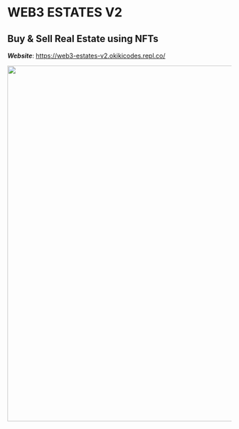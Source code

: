 # WEB3 ESTATES V2

## Buy & Sell Real Estate using NFTs

<b>_Website_</b>: https://web3-estates-v2.okikicodes.repl.co/


<img src="https://user-images.githubusercontent.com/92333005/206748642-ac747e6e-84e8-4285-9f80-38d95a9e57ac.png" width="800" />
